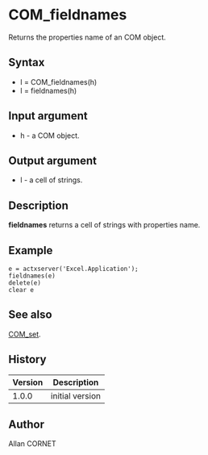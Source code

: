 

# COM_fieldnames

Returns the properties name of an COM object.

## Syntax

- l = COM_fieldnames(h)
- l = fieldnames(h)

## Input argument

 - h - a COM object.

## Output argument

 - l - a cell of strings.

## Description


  <description><b>fieldnames</b> returns a cell of strings with properties name.</description>


## Example

```Nelson
e = actxserver('Excel.Application');
fieldnames(e)
delete(e)
clear e
```

## See also

[COM_set](COM_set.md).
## History

|Version|Description|
|------|------|
|1.0.0|initial version|


## Author

Allan CORNET



